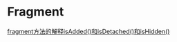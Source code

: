 Fragment
===

[fragment方法的解释isAdded()和isDetached()和isHidden()](https://blog.csdn.net/qq_35427437/article/details/79904906)  

